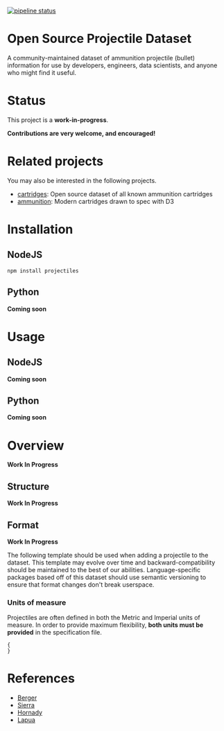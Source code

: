 [![pipeline status](https://gitlab.com/ammolytics/projectiles/badges/develop/pipeline.svg)](https://gitlab.com/ammolytics/projectiles/commits/develop)

# Open Source Projectile Dataset

A community-maintained dataset of ammunition projectile (bullet) information for use by developers, engineers, data scientists, and anyone who might find it useful.

# Status

This project is a **work-in-progress**.

**Contributions are very welcome, and encouraged!**

# Related projects

You may also be interested in the following projects.

* [cartridges](https://www.npmjs.com/package/cartridges): Open source dataset of all known ammunition cartridges
* [ammunition](https://www.npmjs.com/package/ammunition): Modern cartridges drawn to spec with D3


# Installation

## NodeJS

```
npm install projectiles
```

## Python

**Coming soon**


# Usage

## NodeJS

**Coming soon**

## Python

**Coming soon**


# Overview
**Work In Progress**


## Structure
**Work In Progress**


## Format

**Work In Progress**

The following template should be used when adding a projectile to the dataset. This template may evolve over time and backward-compatibility should be maintained to the best of our abilities. Language-specific packages based off of this dataset should use semantic versioning to ensure that format changes don't break userspace.


### Units of measure

Projectiles are often defined in both the Metric and Imperial units of measure. In order to provide maximum flexibility, **both units must be provided** in the specification file.

```
{
}
```


# References

* [Berger](http://www.bergerbullets.com/products/all-bullets/)
* [Sierra](https://www.sierrabullets.com/resources/ballistic-coefficients/)
* [Hornady](https://www.hornady.com/bullets/)
* [Lapua](http://www.lapua.com/en/reloading-components/bullets.html)